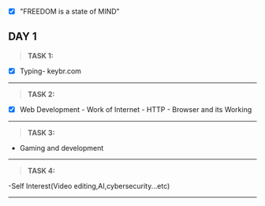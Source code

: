 - [x] "FREEDOM is a state of MIND"

## DAY 1 ##
> **TASK 1:**

- [x] Typing- keybr.com
***
> **TASK 2:**

- [x] Web Development
        - Work of Internet
        - HTTP
        - Browser and its Working
***
> **TASK 3:**

- Gaming and development
***
> **TASK 4:**

-Self Interest(Video editing,AI,cybersecurity...etc)

***